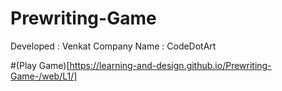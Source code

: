 # Prewriting-Game
Developed : Venkat   Company Name : CodeDotArt

#(Play Game)[https://learning-and-design.github.io/Prewriting-Game-/web/L1/]


